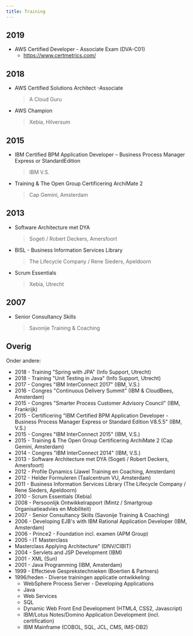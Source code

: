 ```yaml
---
title: Training
---
```


## 2019

- AWS Certified Developer - Associate Exam (DVA-C01)
  - https://www.certmetrics.com/

## 2018

- AWS Certified Solutions Architect -Associate

    > A Cloud Guru

- AWS Champion

    > Xebia, Hilversum

## 2015

- IBM Certified BPM Application Developer – Business Process Manager Express or StandardEdition

    > IBM V.S.

- Training & The Open Group Certificering ArchiMate 2

    > Cap Gemini, Amsterdam

## 2013

- Software Architecture met DYA

    > Sogeti / Robert Deckers, Amersfoort

- BISL - Business Information Services Library

    > The Lifecycle Company / Rene Sieders, Apeldoorn

- Scrum Essentials

    > Xebia, Utrecht

## 2007

- Senior Consultancy Skills

    > Savonije Training & Coaching

## Overig

Onder andere:

- 2018 - Training "Spring with JPA" (Info Support, Utrecht)
- 2018 - Training "Unit Testing in Java" (Info Support, Utrecht)
- 2017 - Congres "IBM InterConnect 2017" (IBM, V.S.)
- 2016 - Congres "Continuous Delivery Summit" (IBM & CloudBees, Amsterdam)
- 2015 - Congres "Smarter Process Customer Advisory Council" (IBM, Frankrijk)
- 2015 - Certificering "IBM Certified BPM Application Developer - Business Process Manager Express or Standard Edition V8.5.5" (IBM, V.S.)
- 2015 - Congres "IBM InterConnect 2015" (IBM, V.S.)
- 2015 - Training & The Open Group Certificering ArchiMate 2 (Cap Gemini, Amsterdam)
- 2014 - Congres "IBM InterConnect 2014" (IBM, V.S.)
- 2013 - Software Architecture met DYA (Sogeti / Robert Deckers, Amersfoort)
- 2012 - Profile Dynamics (Jawel Training en Coaching, Amsterdam)
- 2012 - Helder Formuleren (Taalcentrum VU, Amsterdam)
- 2011 - Business Information Services Library (The Lifecycle Company / Rene Sieders, Apeldoorn)
- 2010 - Scrum Essentials (Xebia)
- 2008 - Persoonlijk Ontwikkelrapport (Mintz / Smartgroup Organisatieadvies en Mobiliteit)
- 2007 - Senior Consultancy Skills (Savonije Training & Coaching)
- 2006 - Developing EJB's with IBM Rational Application Developer (IBM, Amsterdam)
- 2006 - Prince2 - Foundation incl. examen (APM Group)
- 2005 - IT Masterclass
- Masterclass Applying Architecture" (DNV/CIBIT)
- 2004 - Servlets and JSP Development (IBM)
- 2001 - XML (Sun)
- 2001 - Java Programming (IBM, Amsterdam)
- 1999 - Effectieve Gesprekstechnieken (Boertien & Partners)
- 1996/heden - Diverse trainingen applicatie ontwikkeling:
    - WebSphere Process Server - Developing Applications
    - Java
    - Web Services
    - SQL
    - Dynamic Web Front End Development (HTML4, CSS2, Javascript)
    - IBM/Lotus Notes/Domino Application Development (incl. certification)
    - IBM Mainframe (COBOL, SQL, JCL, CMS, IMS-DB2)
